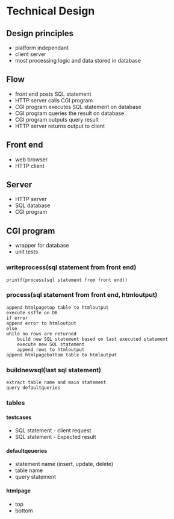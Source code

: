 # Technical Design
## Design principles
- platform independant
- client server
- most processing logic and data stored in database
## Flow
- front end posts SQL statement
- HTTP server calls CGI program
- CGI program executes SQL statement on database
- CGI program queries the result on database
- CGI program outputs query result
- HTTP server returns output to client
## Front end
- web browser
- HTTP client
## Server
- HTTP server
- SQL database
- CGI program
## CGI program
- wrapper for database
- unit tests
### writeprocess(sql statement from front end)
    printf(process(sql statement from front end))
### process(sql statement from front end, htmloutput)
    append htmlpagetop table to htmloutput
    execute ssffe on DB
    if error
	append error to htmloutput
    else
	while no rows are returned
	    build new SQL statement based on last executed statement
	    execute new SQL statement
        append rows to htmloutput
    append htmlpagebottom table to htmloutput
### buildnewsql(last sql statement)
    extract table name and main statement
    query defaultqueries
### tables
#### testcases
- SQL statement - client request
- SQL statement - Expected result
#### defaultqeueries
- statement name (insert, update, delete)
- table name
- query statement
#### htmlpage
- top
- bottom
